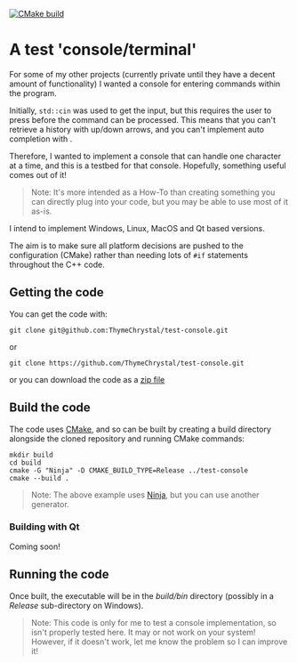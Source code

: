 [![CMake build](https://github.com/ThymeChrystal/test-console/actions/workflows/cmake-build.yml/badge.svg)](https://github.com/ThymeChrystal/test-console/actions/workflows/cmake-build.yml)

# A test 'console/terminal'
For some of my other projects (currently private until they have a decent amount of functionality) I wanted a console for entering commands within the program.

Initially, `std::cin` was used to get the input, but this requires the user to press *<Enter>* before the command can be processed. This means that you can't retrieve a history with up/down arrows, and you can't implement auto completion with *<Tab>*.
  
Therefore, I wanted to implement a console that can handle one character at a time, and this is a testbed for that console. Hopefully, something useful comes out of it!
  
> Note: It's more intended as a How-To than creating something you can directly plug into your code, but you may be able to use most of it as-is.
  
I intend to implement Windows, Linux, MacOS and Qt based versions.

The aim is to make sure all platform decisions are pushed to the configuration (CMake) rather than needing lots of `#if` statements throughout the C++ code.
  
## Getting the code
You can get the code with:
```
git clone git@github.com:ThymeChrystal/test-console.git
```
or
```
git clone https://github.com/ThymeChrystal/test-console.git
```
or you can download the code as a [zip file](https://github.com/ThymeChrystal/test-console/archive/refs/heads/main.zip)
  
## Build the code
The code uses [CMake](https://cmake.org/), and so can be built by creating a build directory alongside the cloned repository and running CMake commands:
```
mkdir build
cd build
cmake -G "Ninja" -D CMAKE_BUILD_TYPE=Release ../test-console
cmake --build .
```
> Note: The above example uses [Ninja](https://ninja-build.org/), but you can use another generator.

### Building with Qt
Coming soon!
 
## Running the code
Once built, the executable will be in the *build/bin* directory (possibly in a *Release* sub-directory on Windows).
  
> Note: This code is only for me to test a console implementation, so isn't properly tested here. It may or not work on your system! However, if it doesn't work, let me know the problem so I can improve it!

